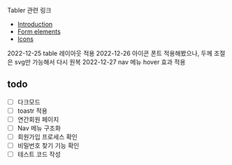 Tabler 관련 링크
* [Introduction](https://preview.tabler.io/docs/)
* [Form elements](https://preview.tabler.io/form-elements.html)
* [Icons](https://preview.tabler.io/icons.html)

2022-12-25 table 레이아웃 적용
2022-12-26 아이콘 폰트 적용해봤으나, 두께 조절은 svg만 가능해서 다시 원복
2022-12-27 nav 메뉴 hover 효과 적용
## todo
- [ ] 다크모드
- [ ] toastr 적용
- [ ] 연간회원 페이지 
- [ ] Nav 메뉴 구조화
- [ ] 회원가입 프로세스 확인
- [ ] 비밀번호 찾기 기능 확인
- [ ] 테스트 코드 작성
